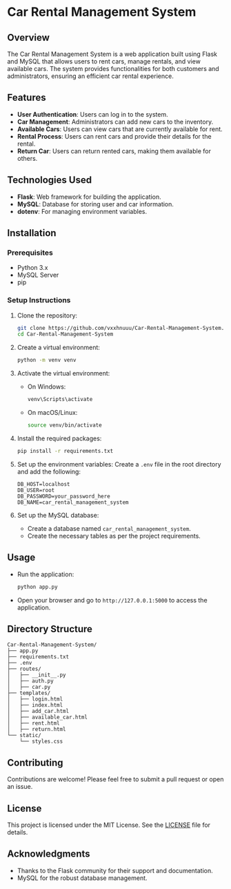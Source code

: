 # Car Rental Management System

## Overview
The Car Rental Management System is a web application built using Flask and MySQL that allows users to rent cars, manage rentals, and view available cars. The system provides functionalities for both customers and administrators, ensuring an efficient car rental experience.

## Features
- **User Authentication**: Users can log in to the system.
- **Car Management**: Administrators can add new cars to the inventory.
- **Available Cars**: Users can view cars that are currently available for rent.
- **Rental Process**: Users can rent cars and provide their details for the rental.
- **Return Car**: Users can return rented cars, making them available for others.

## Technologies Used
- **Flask**: Web framework for building the application.
- **MySQL**: Database for storing user and car information.
- **dotenv**: For managing environment variables.

## Installation

### Prerequisites
- Python 3.x
- MySQL Server
- pip

### Setup Instructions
1. Clone the repository:
   ```bash
   git clone https://github.com/vxxhnuuu/Car-Rental-Management-System.git
   cd Car-Rental-Management-System
   ```

2. Create a virtual environment:
   ```bash
   python -m venv venv
   ```

3. Activate the virtual environment:
   - On Windows:
     ```bash
     venv\Scripts\activate
     ```
   - On macOS/Linux:
     ```bash
     source venv/bin/activate
     ```

4. Install the required packages:
   ```bash
   pip install -r requirements.txt
   ```

5. Set up the environment variables:
   Create a `.env` file in the root directory and add the following:
   ```env
   DB_HOST=localhost
   DB_USER=root
   DB_PASSWORD=your_password_here
   DB_NAME=car_rental_management_system
   ```

6. Set up the MySQL database:
   - Create a database named `car_rental_management_system`.
   - Create the necessary tables as per the project requirements.

## Usage
- Run the application:
  ```bash
  python app.py
  ```
- Open your browser and go to `http://127.0.0.1:5000` to access the application.

## Directory Structure
```
Car-Rental-Management-System/
├── app.py
├── requirements.txt
├── .env
├── routes/
│   ├── __init__.py
│   ├── auth.py
│   ├── car.py
├── templates/
│   ├── login.html
│   ├── index.html
│   ├── add_car.html
│   ├── available_car.html
│   ├── rent.html
│   ├── return.html
└── static/
    └── styles.css
```

## Contributing
Contributions are welcome! Please feel free to submit a pull request or open an issue.

## License
This project is licensed under the MIT License. See the [LICENSE](LICENSE) file for details.

## Acknowledgments
- Thanks to the Flask community for their support and documentation.
- MySQL for the robust database management.
